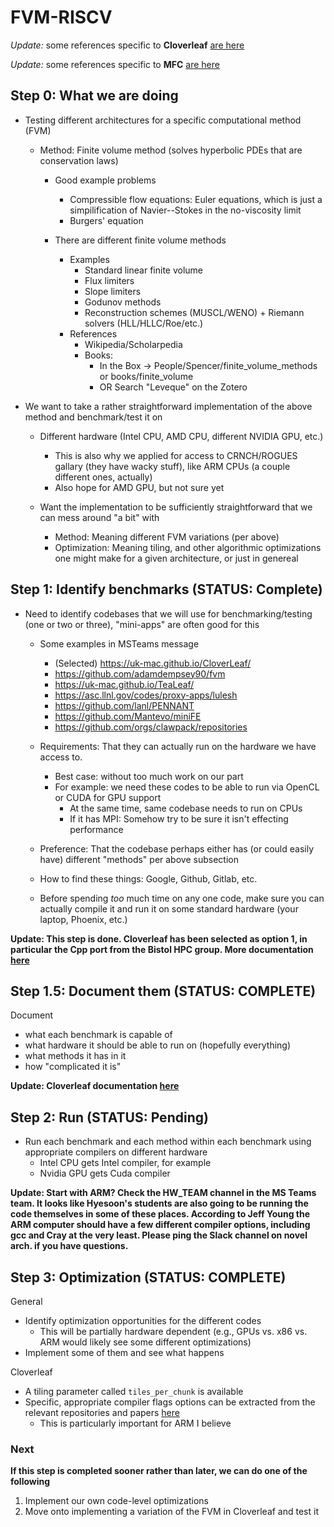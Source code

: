 # FVM-RISCV


_Update:_ some references specific to **Cloverleaf** [are here](clover.md)

_Update:_ some references specific to **MFC** [are here](mfc.md)

## Step 0: What we are doing

* Testing different architectures for a specific computational method (FVM)
  * Method: Finite volume method (solves hyperbolic PDEs that are conservation laws)
    * Good example problems
      * Compressible flow equations: Euler equations, which is just a simpilification of Navier--Stokes in the no-viscosity limit
      * Burgers' equation 

    * There are different finite volume methods
      * Examples
        * Standard linear finite volume
        * Flux limiters
        * Slope limiters
        * Godunov methods
        * Reconstruction schemes (MUSCL/WENO) + Riemann solvers (HLL/HLLC/Roe/etc.)
      * References
        * Wikipedia/Scholarpedia
        * Books: 
          * In the Box -> People/Spencer/finite_volume_methods or books/finite_volume
          * OR Search "Leveque" on the Zotero

* We want to take a rather straightforward implementation of the above method and benchmark/test it on 
  * Different hardware (Intel CPU, AMD CPU, different NVIDIA GPU, etc.)
    * This is also why we applied for access to CRNCH/ROGUES gallary (they have wacky stuff), like ARM CPUs (a couple different ones, actually)
    * Also hope for AMD GPU, but not sure yet

  * Want the implementation to be sufficiently straightforward that we can mess around "a bit" with
    * Method: Meaning different FVM variations (per above)
    * Optimization: Meaning tiling, and other algorithmic optimizations one might make for a given architecture, or just in genereal


## Step 1: Identify benchmarks (STATUS: Complete)

* Need to identify codebases that we will use for benchmarking/testing (one or two or three), "mini-apps" are often good for this
  * Some examples in MSTeams message
    * (Selected) https://uk-mac.github.io/CloverLeaf/
    * https://github.com/adamdempsey90/fvm
    * https://uk-mac.github.io/TeaLeaf/
    * https://asc.llnl.gov/codes/proxy-apps/lulesh
    * https://github.com/lanl/PENNANT
    * https://github.com/Mantevo/miniFE
    * https://github.com/orgs/clawpack/repositories

  * Requirements: That they can actually run on the hardware we have access to. 
    * Best case: without too much work on our part
    * For example: we need these codes to be able to run via OpenCL or CUDA for GPU support
      * At the same time, same codebase needs to run on CPUs
      * If it has MPI: Somehow try to be sure it isn't effecting performance 

  * Preference: That the codebase perhaps either has (or could easily have) different "methods" per above subsection

  * How to find these things: Google, Github, Gitlab, etc.

  * Before spending *too* much time on any one code, make sure you can actually compile it and run it on some standard hardware (your laptop, Phoenix, etc.) 

**Update: This step is done. 
Cloverleaf has been selected as option 1, in particular the Cpp port from the Bistol HPC group. 
More documentation [here](clover.md)** 

## Step 1.5: Document them (STATUS: COMPLETE)

Document
* what each benchmark is capable of
* what hardware it should be able to run on (hopefully everything)
* what methods it has in it
* how "complicated it is"

**Update: Cloverleaf documentation [here](clover.md)** 

## Step 2: Run (STATUS: Pending)

* Run each benchmark and each method within each benchmark using appropriate compilers on different hardware 
  * Intel CPU gets Intel compiler, for example
  * Nvidia GPU gets Cuda compiler

**Update: Start with ARM? 
Check the HW_TEAM channel in the MS Teams team. 
It looks like Hyesoon's students are also going to be running the code themselves in some of these places. 
According to Jeff Young the ARM computer should have a few different compiler options, including gcc and Cray at the very least.
Please ping the Slack channel on novel arch. if you have questions.**

## Step 3: Optimization (STATUS: COMPLETE)

General
* Identify optimization opportunities for the different codes
  * This will be partially hardware dependent (e.g., GPUs vs. x86 vs. ARM would likely see some different optimizations)
* Implement some of them and see what happens

Cloverleaf
* A tiling parameter called `tiles_per_chunk` is available
* Specific, appropriate compiler flags options can be extracted from the relevant repositories and papers [here](clover.md)
  * This is particularly important for ARM I believe

### Next

**If this step is completed sooner rather than later, we can do one of the following**
1. Implement our own code-level optimizations
2. Move onto implementing a variation of the FVM in Cloverleaf and test it


